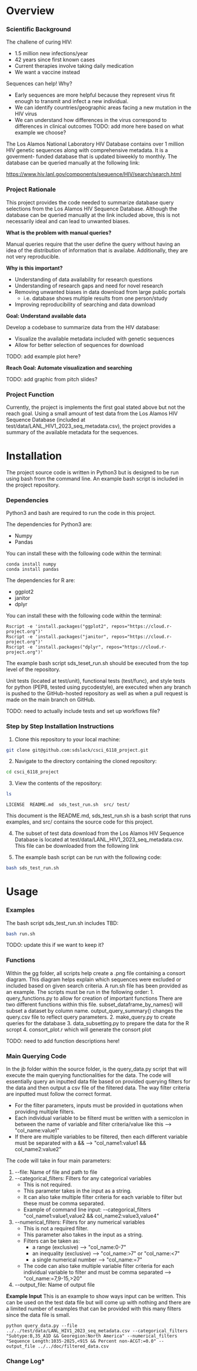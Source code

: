 # **Overview**

### **Scientific Background**

The challene of curing HIV:

+ 1.5 million new infections/year 
+ 42 years since first known cases
+ Current therapies involve taking daily medication
+ We want a vaccine instead

Sequences can help! Why? 

+ Early sequences are more helpful because 
    they represent virus fit enough to transmit and infect a new individual.
+ We can identify countries/geographic areas
    facing a new mutation in the HIV virus
+ We can understand how differences in the virus
    correspond to differences in clinical outcomes
TODO: add more here based on what example we choose?

The Los Alamos National Laboratory HIV Database contains over 1 million
HIV genetic sequences along with comprehensive metadata. It is a goverment-
funded database that is updated biweekly to monthly. The database can be
queried manually at the following link:

https://www.hiv.lanl.gov/components/sequence/HIV/search/search.html

### **Project Rationale**

This project provides the code needed to summarize database query
selections from the Los Alamos HIV Sequence Database. Although the database
can be queried manually at the link included above, this is not necessarily
ideal and can lead to unwanted biases.

**What is the problem with manual queries?**

Manual queries require that the user define the query without having
an idea of the distribution of information that is availabe. Additionally,
they are not very reproducible. 

**Why is this important?**

+ Understanding of data availability for research questions
+ Understanding of research gaps and need for novel research
+ Removing unwanted biases in data download from large public portals
    + i.e. database shows multiple results from one person/study
+ Improving reproducibility of searching and data download

**Goal: Understand available data**

Develop a codebase to summarize data from the HIV database:

+ Visualize the available metadata included with genetic sequences
+ Allow for better selection of sequences for download

TODO: add example plot here?

**Reach Goal: Automate visualization and searching**

TODO: add graphic from pitch slides?

### **Project Function**

Currently, the project is implements the first goal stated above but not
the reach goal. Using a small amount of test data from the Los Alamos HIV
Sequence Database (included at test/data/LANL_HIV1_2023_seq_metadata.csv),
the project provides a summary of the available metadata for the sequences.

# **Installation**

The project source code is written in Python3 but is designed to be
run using bash from the command line. An example bash script is
included in the project repository.

### **Dependencies**

Python3 and bash are required to run the code in this project.

The dependencies for Python3 are:
+ Numpy
+ Pandas

You can install these with the following code within the terminal:
```
conda install numpy
conda install pandas

```

The dependencies for R are:
+ ggplot2
+ janitor
+ dplyr

You can install these with the following code within the terminal:

```
Rscript -e 'install.packages("ggplot2", repos="https://cloud.r-project.org")'
Rscript -e 'install.packages("janitor", repos="https://cloud.r-project.org")'
Rscript -e 'install.packages("dplyr", repos="https://cloud.r-project.org")'

```

The example bash script sds_teset_run.sh should be executed from the top
level of the repository.

Unit tests (located at test/unit), functional tests (test/func), and style
tests for python (PEP8, tested using pycodestyle), are executed when
any branch is pushed to the GitHub-hosted repository as well as when a pull
request is made on the main branch on GitHub. 

TODO: need to actually include tests and set up workflows file?

### **Step by Step Installation Instructions**

1. Clone this repository to your local machine:

```bash
git clone git@github.com:sdslack/csci_6118_project.git
```

2. Navigate to the directory containing the cloned repository:

```bash
cd csci_6118_project
```

3. View the contents of the repository:

```bash
ls
```
```
LICENSE  README.md  sds_test_run.sh  src/ test/
```

This document is the README.md, sds_test_run.sh is a bash script that runs
examples, and src/ contains the source code for this project.

4. The subset of test data download from the Los Alamos HIV Sequence
    Database is located at test/data/LANL_HIV1_2023_seq_metadata.csv.
    This file can be downloaded from the following link

5. The example bash script can be run with the following code:

```bash
bash sds_test_run.sh
```

# **Usage**

### **Examples**

The bash script sds_test_run.sh includes TBD:

```bash
bash run.sh
```
TODO: update this if we want to keep it?


### **Functions**

Within the gg folder, all scripts help create 
    a .png file containing a consort diagram. This diagram helps explain
    which sequences were excluded or included based on given search criteria.
    A run.sh file has been provided as an example.
    The scripts must be run in the following order:
    1. query_functions.py to allow for creation of important functions
        There are two different functions within this file.
        subset_dataframe_by_names() will subset a dataset by column name.
        output_query_summary() changes the query.csv file to reflect
            query parameters.
    2. make_query.py to create queries for the database
    3. data_subsetting.py to prepare the data for the R scropt
    4. consort_plot.r which will generate the consort plot
    

TODO: need to add function descriptions here!

### **Main Querying Code**

In the jb folder within the source folder, is the query_data.py script that will execute the main querying functionalities for the data. The code will essentially query an inputted data file based on provided querying filters for the data and then output a csv file of the filtered data. The way filter criteria are inputted must follow the correct format. 

- For the filter parameters, inputs must be provided in quotations when providing multiple filters.
- Each individual variable to be filterd must be written with a semicolon in between the name of variable and filter criteria/value like this --> "col_name:value1"
- If there are multiple variables to be filtered, then each different variable must be separated with a && --> "col_name1:value1 && col_name2:value2"

The code will take in four main parameters:

1. --file: Name of file and path to file
2. --categorical_filters: Filters for any categorical variables 
    - This is not required.
    - This parameter takes in the input as a string.
    - It can also take multiple filter criteria for each variable to filter but these must be comma separated.
    - Example of command line input: --categorical_filters "col_name1:value1,value2 && col_name2:value3,value4"
3. --numerical_filters: Filters for any numerical variables 
    - This is not a required filter.
    - This parameter also takes in the input as a string. 
    - Filters can be taken as:
        - a range (exclusive) --> "col_name:0-7"
        - an inequality (exclusive) --> "col_name:>7" or "col_name:<7"
        - a single numerical number --> "col_name:=7"
    - The code can also take multiple variable filter criteria for each individual variable to filter and must be comma separated --> "col_name:=7,9-15,>20"
4. --output_file: Name of output file

**Example Input**
This is an example to show ways input can be written. This can be used on the test data file but will come up with nothing and there are a limited number of examples that can be provided with this many filters since the data file is small. 
```
python query_data.py --file ../../test/data/LANL_HIV1_2023_seq_metadata.csv --categorical_filters "Subtype:B,35_A1D && Georegion:North America" --numerical_filters "Sequence Length:1035-2025,<915 && Percent non-ACGT:=0.0" --output_file ../../doc/filtered_data.csv
```
### **Change Log***


